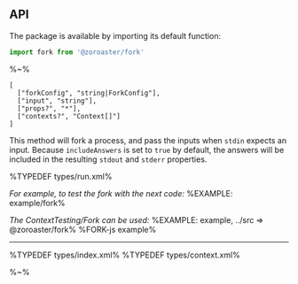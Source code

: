 ## API

The package is available by importing its default function:

```js
import fork from '@zoroaster/fork'
```

%~%

```## async fork => { stdout, stderr, code }
[
  ["forkConfig", "string|ForkConfig"],
  ["input", "string"],
  ["props?", "*"],
  ["contexts?", "Context[]"]
]
```

This method will fork a process, and pass the inputs when `stdin` expects an input. Because `includeAnswers` is set to `true` by default, the answers will be included in the resulting `stdout` and `stderr` properties.

%TYPEDEF types/run.xml%

_For example, to test the fork with the next code:_
%EXAMPLE: example/fork%

_The ContextTesting/Fork can be used:_
%EXAMPLE: example, ../src => @zoroaster/fork%
%FORK-js example%

---

%TYPEDEF types/index.xml%
%TYPEDEF types/context.xml%

%~%